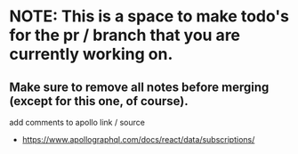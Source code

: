 # NOTE: This is a space to make todo's for the pr / branch that you are currently working on. 
Make sure to remove all notes before merging (except for this one, of course).
----------------------------------------------------------------------------------------------------
add comments to apollo link / source
  - https://www.apollographql.com/docs/react/data/subscriptions/
